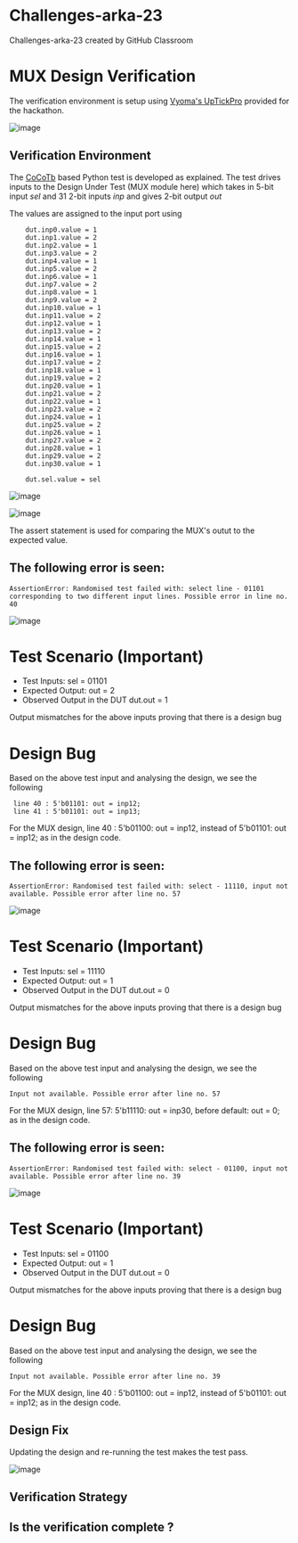 # Challenges-arka-23
Challenges-arka-23 created by GitHub Classroom
# MUX Design Verification

The verification environment is setup using [Vyoma's UpTickPro](https://vyomasystems.com) provided for the hackathon.


![image](https://user-images.githubusercontent.com/70422874/180022741-804d1df6-d9d3-4574-81ac-769b454e18dc.png)

## Verification Environment

The [CoCoTb](https://www.cocotb.org/) based Python test is developed as explained. The test drives inputs to the Design Under Test (MUX module here) which takes in 5-bit input *sel* and 31 2-bit inputs *inp* and gives 2-bit output *out*

The values are assigned to the input port using 
```
    dut.inp0.value = 1
    dut.inp1.value = 2
    dut.inp2.value = 1
    dut.inp3.value = 2
    dut.inp4.value = 1
    dut.inp5.value = 2
    dut.inp6.value = 1
    dut.inp7.value = 2
    dut.inp8.value = 1
    dut.inp9.value = 2
    dut.inp10.value = 1
    dut.inp11.value = 2
    dut.inp12.value = 1
    dut.inp13.value = 2
    dut.inp14.value = 1
    dut.inp15.value = 2
    dut.inp16.value = 1
    dut.inp17.value = 2
    dut.inp18.value = 1
    dut.inp19.value = 2
    dut.inp20.value = 1
    dut.inp21.value = 2
    dut.inp22.value = 1
    dut.inp23.value = 2
    dut.inp24.value = 1
    dut.inp25.value = 2
    dut.inp26.value = 1
    dut.inp27.value = 2
    dut.inp28.value = 1
    dut.inp29.value = 2
    dut.inp30.value = 1 

    dut.sel.value = sel
```
![image](https://user-images.githubusercontent.com/70422874/180708014-8b05c385-6e33-4c38-ad23-5c6c0acb76f1.png)

![image](https://user-images.githubusercontent.com/70422874/180708074-08b96270-6b68-46f3-8008-ee19cf9bf928.png)

The assert statement is used for comparing the MUX's outut to the expected value.

## The following error is seen:
```
AssertionError: Randomised test failed with: select line - 01101 corresponding to two different input lines. Possible error in line no. 40
```
![image](https://user-images.githubusercontent.com/70422874/180707564-9f78f528-34da-4af9-a1ef-03be85f639b0.png)

# Test Scenario **(Important)**
- Test Inputs: sel = 01101
- Expected Output: out = 2
- Observed Output in the DUT dut.out = 1

Output mismatches for the above inputs proving that there is a design bug

# Design Bug
Based on the above test input and analysing the design, we see the following

```
 line 40 : 5'b01101: out = inp12;
 line 41 : 5'b01101: out = inp13;
```
For the MUX design, line 40 :  5'b01100: out = inp12, instead of  5'b01101: out = inp12; as in the design code.

## The following error is seen:
```
AssertionError: Randomised test failed with: select - 11110, input not available. Possible error after line no. 57
```
![image](https://user-images.githubusercontent.com/70422874/180707639-66f0b545-57f6-4b52-96d8-aaca66b9554b.png)

# Test Scenario **(Important)**
- Test Inputs: sel = 11110
- Expected Output: out = 1
- Observed Output in the DUT dut.out = 0

Output mismatches for the above inputs proving that there is a design bug

# Design Bug
Based on the above test input and analysing the design, we see the following

```
Input not available. Possible error after line no. 57
```
For the MUX design, line 57:  5'b11110: out = inp30, before default: out = 0; as in the design code.

## The following error is seen:
```
AssertionError: Randomised test failed with: select - 01100, input not available. Possible error after line no. 39
```
![image](https://user-images.githubusercontent.com/70422874/180707446-ded3180a-a2ad-4f8a-b42c-0cf47f65436e.png)

# Test Scenario **(Important)**
- Test Inputs: sel = 01100
- Expected Output: out = 1
- Observed Output in the DUT dut.out = 0

Output mismatches for the above inputs proving that there is a design bug

# Design Bug
Based on the above test input and analysing the design, we see the following

```
Input not available. Possible error after line no. 39
```
For the MUX design, line 40 :  5'b01100: out = inp12, instead of  5'b01101: out = inp12; as in the design code.

## Design Fix
Updating the design and re-running the test makes the test pass.

![image](https://user-images.githubusercontent.com/70422874/180708949-cc5bd573-d6f4-4c10-bfa5-340cb578d8e8.png)


## Verification Strategy

## Is the verification complete ?
